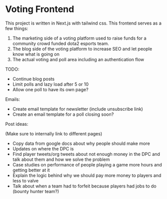 # Voting Frontend

This project is written in Next.js with tailwind css. This frontend serves as a few things:

1. The marketing side of a voting platform used to raise funds for a community crowd funded dota2 esports team.
2. The blog side of the voting platform to increase SEO and let people know what is going on
3. The actual voting and poll area including an authentication flow

TODO:

- Continue blog posts
- Limit polls and lazy load after 5 or 10
- Allow one poll to have its own page?

Emails:

- Create email template for newsletter (include unsubscribe link)
- Create an email template for a poll closing soon?

Post ideas:

(Make sure to internally link to different pages)

- Copy data from google docs about why people should make more
- Updates on where the DPC is
- Find player tweets/org tweets about not enough money in the DPC and talk about them and how we solve the problem
- Case studies on performance of people playing a game more hours and getting better at it
- Explain the logic behind why we should pay more money to players and less to valve
- Talk about when a team had to forfeit because players had jobs to do (bounty hunter team?)
